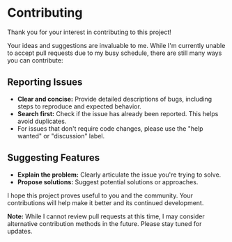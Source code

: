 # Contributing

Thank you for your interest in contributing to this project!

Your ideas and suggestions are invaluable to me. While I'm currently unable to accept pull requests due to my busy schedule, there are still many ways you can contribute:

## Reporting Issues
* **Clear and concise:** Provide detailed descriptions of bugs, including steps to reproduce and expected behavior.
* **Search first:** Check if the issue has already been reported. This helps avoid duplicates.
* For issues that don't require code changes, please use the "help wanted" or "discussion" label.

## Suggesting Features
* **Explain the problem:** Clearly articulate the issue you're trying to solve.
* **Propose solutions:** Suggest potential solutions or approaches.

I hope this project proves useful to you and the community. Your contributions will help make it better and its continued development.

**Note:** While I cannot review pull requests at this time, I may consider alternative contribution methods in the future. Please stay tuned for updates.
